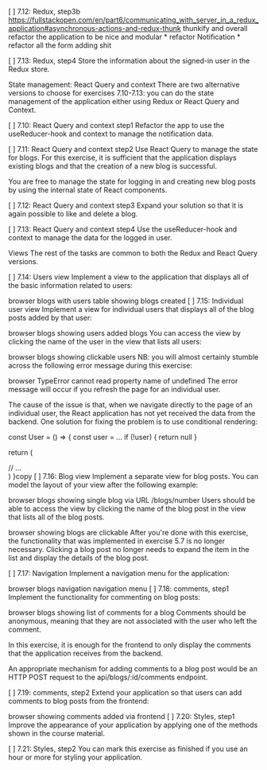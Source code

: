 [ ] 7.12: Redux, step3b
https://fullstackopen.com/en/part6/communicating_with_server_in_a_redux_application#asynchronous-actions-and-redux-thunk
thunkify and overall refactor the application to be nice and modular
    * refactor Notification
    * refactor all the form adding shit

[ ] 7.13: Redux, step4
Store the information about the signed-in user in the Redux store.

State management: React Query and context
There are two alternative versions to choose for exercises 7.10-7.13: you can do the state management of the application either using Redux or React Query and Context.

[ ] 7.10: React Query and context step1
Refactor the app to use the useReducer-hook and context to manage the notification data.

[ ] 7.11: React Query and context step2
Use React Query to manage the state for blogs. For this exercise, it is sufficient that the application displays existing blogs and that the creation of a new blog is successful.

You are free to manage the state for logging in and creating new blog posts by using the internal state of React components.

[ ] 7.12: React Query and context step3
Expand your solution so that it is again possible to like and delete a blog.

[ ] 7.13: React Query and context step4
Use the useReducer-hook and context to manage the data for the logged in user.

Views
The rest of the tasks are common to both the Redux and React Query versions.

[ ] 7.14: Users view
Implement a view to the application that displays all of the basic information related to users:

browser blogs with users table showing blogs created
[ ] 7.15: Individual user view
Implement a view for individual users that displays all of the blog posts added by that user:

browser blogs showing users added blogs
You can access the view by clicking the name of the user in the view that lists all users:

browser blogs showing clickable users
NB: you will almost certainly stumble across the following error message during this exercise:

browser TypeError cannot read property name of undefined
The error message will occur if you refresh the page for an individual user.

The cause of the issue is that, when we navigate directly to the page of an individual user, the React application has not yet received the data from the backend. One solution for fixing the problem is to use conditional rendering:

const User = () => {
const user = ...
if (!user) {
return null
}

return (
<div>
// ...
</div>
)
}copy
[ ] 7.16: Blog view
Implement a separate view for blog posts. You can model the layout of your view after the following example:

browser blogs showing single blog via URL /blogs/number
Users should be able to access the view by clicking the name of the blog post in the view that lists all of the blog posts.

browser showing blogs are clickable
After you're done with this exercise, the functionality that was implemented in exercise 5.7 is no longer necessary. Clicking a blog post no longer needs to expand the item in the list and display the details of the blog post.

[ ] 7.17: Navigation
Implement a navigation menu for the application:

browser blogs navigation navigation menu
[ ] 7.18: comments, step1
Implement the functionality for commenting on blog posts:

browser blogs showing list of comments for a blog
Comments should be anonymous, meaning that they are not associated with the user who left the comment.

In this exercise, it is enough for the frontend to only display the comments that the application receives from the backend.

An appropriate mechanism for adding comments to a blog post would be an HTTP POST request to the api/blogs/:id/comments endpoint.

[ ] 7.19: comments, step2
Extend your application so that users can add comments to blog posts from the frontend:

browser showing comments added via frontend
[ ] 7.20: Styles, step1
Improve the appearance of your application by applying one of the methods shown in the course material.

[ ] 7.21: Styles, step2
You can mark this exercise as finished if you use an hour or more for styling your application.

